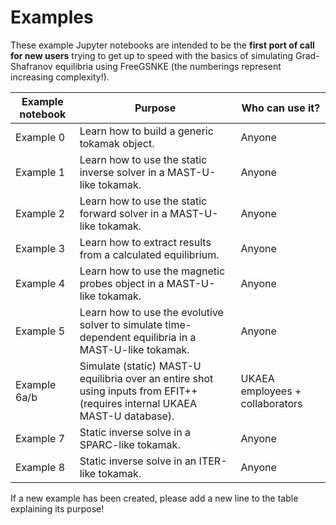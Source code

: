 # Examples

These example Jupyter notebooks are intended to be the **first port of call for new users** trying to get up to speed with the basics of simulating Grad-Shafranov equilibria using FreeGSNKE (the numberings represent increasing complexity!). 

| Example notebook | Purpose | Who can use it? |
| ------ | ------ | ------ | 
| Example 0 | Learn how to build a generic tokamak object. | Anyone |
| Example 1 | Learn how to use the static inverse solver in a MAST-U-like tokamak. | Anyone |
| Example 2 | Learn how to use the static forward solver in a MAST-U-like tokamak. | Anyone |
| Example 3 | Learn how to extract results from a calculated equilibrium. | Anyone |
| Example 4 | Learn how to use the magnetic probes object in a MAST-U-like tokamak. | Anyone |
| Example 5 | Learn how to use the evolutive solver to simulate time-dependent equilibria in a MAST-U-like tokamak. | Anyone |
| Example 6a/b | Simulate (static) MAST-U equilibria over an entire shot using inputs from EFIT++ (requires internal UKAEA MAST-U database). | UKAEA employees + collaborators |
| Example 7 | Static inverse solve in a SPARC-like tokamak. | Anyone |
| Example 8 | Static inverse solve in an ITER-like tokamak. | Anyone |

If a new example has been created, please add a new line to the table explaining its purpose!